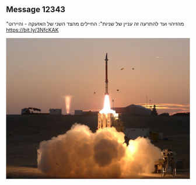 ## Message 12343

"מהזיהוי ועד להתרעה זה עניין של שניות":
החיילים מהצד השני של האזעקה - והיירוט
https://bit.ly/3NfcKAK

![Photo](12343/12343_photo.jpg)
